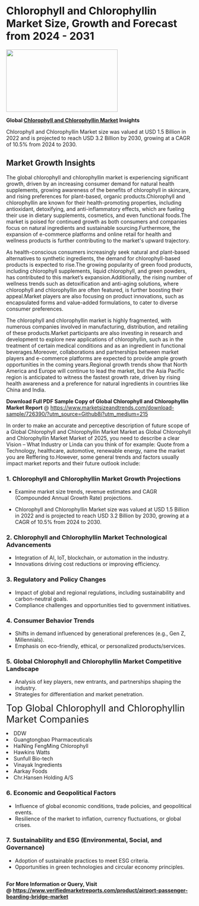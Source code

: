 <H1>Chlorophyll and Chlorophyllin Market Size, Growth and Forecast from 2024 - 2031</H1><img class="aligncenter size-medium wp-image-584254" src="https://thirdeyenews.in/wp-content/uploads/2024/09/Global-Market-Research-300x168.jpeg" alt="" width="300" height="168" /><p><strong>Global&nbsp;<a href="https://www.marketsizeandtrends.com/download-sample/726390/?utm_source=Github8j?utm_medium=215">Chlorophyll and Chlorophyllin Market</a> Insights</strong></p><p>Chlorophyll and Chlorophyllin Market size was valued at USD 1.5 Billion in 2022 and is projected to reach USD 3.2 Billion by 2030, growing at a CAGR of 10.5% from 2024 to 2030.</p><p><h2>Market Growth Insights</h2> <p>The global chlorophyll and chlorophyllin market is experiencing significant growth, driven by an increasing consumer demand for natural health supplements, growing awareness of the benefits of chlorophyll in skincare, and rising preferences for plant-based, organic products.Chlorophyll and chlorophyllin are known for their health-promoting properties, including antioxidant, detoxifying, and anti-inflammatory effects, which are fueling their use in dietary supplements, cosmetics, and even functional foods.The market is poised for continued growth as both consumers and companies focus on natural ingredients and sustainable sourcing.Furthermore, the expansion of e-commerce platforms and online retail for health and wellness products is further contributing to the market's upward trajectory.</p> <p>As health-conscious consumers increasingly seek natural and plant-based alternatives to synthetic ingredients, the demand for chlorophyll-based products is expected to rise.The growing popularity of green food products, including chlorophyll supplements, liquid chlorophyll, and green powders, has contributed to this market’s expansion.Additionally, the rising number of wellness trends such as detoxification and anti-aging solutions, where chlorophyll and chlorophyllin are often featured, is further boosting their appeal.Market players are also focusing on product innovations, such as encapsulated forms and value-added formulations, to cater to diverse consumer preferences.</p> <p>The chlorophyll and chlorophyllin market is highly fragmented, with numerous companies involved in manufacturing, distribution, and retailing of these products.Market participants are also investing in research and development to explore new applications of chlorophyllin, such as in the treatment of certain medical conditions and as an ingredient in functional beverages.Moreover, collaborations and partnerships between market players and e-commerce platforms are expected to provide ample growth opportunities in the coming years.Regional growth trends show that North America and Europe will continue to lead the market, but the Asia Pacific region is anticipated to witness the fastest growth rate, driven by rising health awareness and a preference for natural ingredients in countries like China and India.</p> <p><span class=""><strong>Download Full PDF Sample Copy of Global Chlorophyll and Chlorophyllin Market Report</strong> @ <a href="https://www.marketsizeandtrends.com/download-sample/726390/?utm_source=Github8j?utm_medium=215" target="_blank">https://www.marketsizeandtrends.com/download-sample/726390/?utm_source=Github8j?utm_medium=215</a></span></p><p>In order to make an accurate and perceptive description of future scope of a Global&nbsp;Chlorophyll and Chlorophyllin Market Market as Global&nbsp;Chlorophyll and Chlorophyllin Market Market of 2025, you need to describe a clear Vision &ndash; What Industry or Linda can you think of for example: Quote from a Technology, healthcare, automotive, renewable energy, name the market you are Reffering to.However, some general trends and factors usually impact market reports and their future outlook include:</p><h3>1.&nbsp;<strong>Chlorophyll and Chlorophyllin Market Growth Projections</strong></h3><ul><li>Examine market size trends, revenue estimates and CAGR (Compounded Annual Growth Rate) projections.</li><li><p>Chlorophyll and Chlorophyllin Market size was valued at USD 1.5 Billion in 2022 and is projected to reach USD 3.2 Billion by 2030, growing at a CAGR of 10.5% from 2024 to 2030.</p></li></ul><h3>2.&nbsp;<strong>Chlorophyll and Chlorophyllin Market Technological Advancements</strong></h3><ul><li>Integration of AI, IoT, blockchain, or automation in the industry.</li><li>Innovations driving cost reductions or improving efficiency.</li></ul><h3>3.&nbsp;<strong>Regulatory and Policy Changes</strong></h3><ul><li>Impact of global and regional regulations, including sustainability and carbon-neutral goals.</li><li>Compliance challenges and opportunities tied to government initiatives.</li></ul><h3>4.&nbsp;<strong>Consumer Behavior Trends</strong></h3><ul><li>Shifts in demand influenced by generational preferences (e.g., Gen Z, Millennials).</li><li>Emphasis on eco-friendly, ethical, or personalized products/services.</li></ul><h3>5.&nbsp;<strong>Global Chlorophyll and Chlorophyllin Market Competitive Landscape</strong></h3><ul><li>Analysis of key players, new entrants, and partnerships shaping the industry.</li><li>Strategies for differentiation and market penetration.</li></ul><p data-pm-slice="1 1 []"><span style="color: inherit; font-family: inherit; font-size: 25px;">Top Global Chlorophyll and Chlorophyllin Market Companies</span></p><div class="" data-test-id=""><p><li>DDW</li><li> Guangtongbao Pharmaceuticals</li><li> HaiNing FengMing Chlorophyll</li><li> Hawkins Watts</li><li> Sunfull Bio-tech</li><li> Vinayak Ingredients</li><li> Aarkay Foods</li><li> Chr.Hansen Holding A/S</li></p></div><h3>6.&nbsp;<strong>Economic and Geopolitical Factors</strong></h3><ul><li>Influence of global economic conditions, trade policies, and geopolitical events.</li><li>Resilience of the market to inflation, currency fluctuations, or global crises.</li></ul><h3>7.&nbsp;<strong>Sustainability and ESG (Environmental, Social, and Governance)</strong></h3><ul><li>Adoption of sustainable practices to meet ESG criteria.</li><li>Opportunities in green technologies and circular economy principles.</li></ul><h2><strong style="font-size: 14px;">For More Information or Query, Visit @&nbsp;</strong><a style="background-color: #ffffff; font-size: 14px;" href="https://www.marketsizeandtrends.com/report/chlorophyll-and-chlorophyllin-market/" target="_blank">https://www.verifiedmarketreports.com/product/airport-passenger-boarding-bridge-market</a></h2>